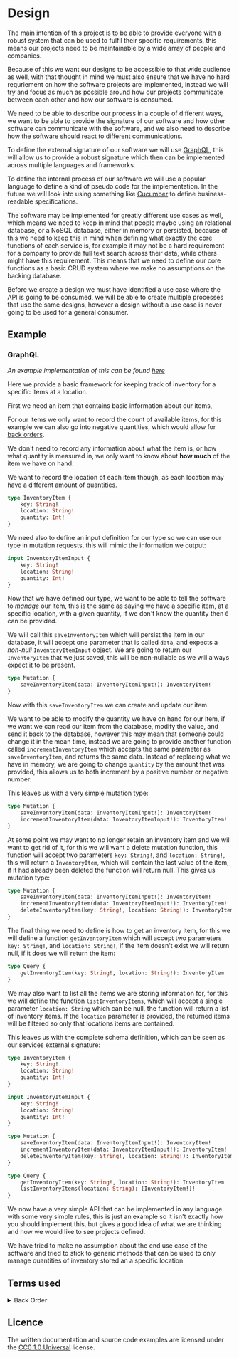 # Design 

The main intention of this project is to be able to provide everyone with a robust system that can be used to fulfil their specific requirements, this means our projects need to be maintainable by a wide array of people and companies. 

Because of this we want our designs to be accessible to that wide audience as well, with that thought in mind we must also ensure that we have no hard requriement on how the software projects are implemented, instead we will try and focus as much as possible around how our projects communicate between each other and how our software is consumed. 

We need to be able to describe our process in a couple of different ways, we want to be able to provide the signature of our software and how other software can communicate with the software, and we also need to describe how the software should react to different communications. 

To define the external signature of our software we will use [GraphQL](https://graphql.org/), this will allow us to provide a robust signature which then can be implemented across multiple languages and frameworks. 

To define the internal process of our software we will use a popular language to define a kind of pseudo code for the implementation. In the future we will look into using something like [Cucumber](https://cucumber.io/) to define business-readable specifications. 

The software may be implemented for greatly different use cases as well, which means we need to keep in mind that people maybe using an relational database, or a NoSQL database, either in memory or persisted, because of this we need to keep this in mind when defining what exactly the core functions of each service is, for example it may not be a hard requirement for a company to provide full text search across their data, while others might have this requirement. This means that we need to define our core functions as a basic CRUD system where we make no assumptions on the backing database.

Before we create a design we must have identified a use case where the API is going to be consumed, we will be able to create multiple processes that use the same designs, however a design without a use case is never going to be used for a general consumer. 

## Example

### GraphQL

_An example implementation of this can be found [here](https://github.com/open-logistics/simple-graphql-example-nodejs)_

Here we provide a basic framework for keeping track of inventory for a specific items at a location.

First we need an item that contains basic information about our items,

For our items we only want to record the count of available items, for this example we can also go into negative quantities, which would allow for [back orders](#Terms-used). 

We don't need to record any information about what the item is, or how what quantity is measured in, we only want to know about **how much** of the item we have on hand. 

We want to record the location of each item though, as each location may have a different amount of quantities.

```graphql
type InventoryItem {
	key: String!
	location: String!
	quantity: Int!
}
```

We need also to define an input definition for our type so we can use our type in mutation requests, this will mimic the information we output:

```graphql
input InventoryItemInput {
	key: String!
	location: String!
	quantity: Int!
}
```

Now that we have defined our type, we want to be able to tell the software to _manage_ our item, this is the same as saying we have a specific item, at a specific location, with a given quantity, if we don't know the quantity then `0` can be provided.

We will call this `saveInventoryItem` which will persist the item in our database, it will accept one parameter that is called `data`, and expects a _non-null_ `InventoryItemInput` object. We are going to return our `InventoryItem` that we just saved, this will be non-nullable as we will always expect it to be present. 

```graphql
type Mutation {
	saveInventoryItem(data: InventoryItemInput!): InventoryItem!
}
```

Now with this `saveInventoryItem` we can create and update our item. 

We want to be able to modify the quantity we have on hand for our item, if we want we can read our item from the database, modify the value, and send it back to the database, however this may mean that someone could change it in the mean time, instead we are going to provide another function called `incrementInventoryItem` which accepts the same parameter as `saveInventoryItem`, and returns the same data. Instead of replacing what we have in memory, we are going to change `quantity` by the amount that was provided, this allows us to both increment by a positive number or negative number. 

This leaves us with a very simple mutation type:

```graphql
type Mutation {
	saveInventoryItem(data: InventoryItemInput!): InventoryItem!
	incrementInventoryItem(data: InventoryItemInput!): InventoryItem!
}
```

At some point we may want to no longer retain an inventory item and we will want to get rid of it, for this we will want a delete mutation function, this function will accept two parameters `key: String!`, and `location: String!`, this will return a `InventoryItem`, which will contain the last value of the item, if it had already been deleted the function will return null. This gives us mutation type:

```graphql
type Mutation {
	saveInventoryItem(data: InventoryItemInput!): InventoryItem!
	incrementInventoryItem(data: InventoryItemInput!): InventoryItem!
	deleteInventoryItem(key: String!, location: String!): InventoryItem
}
```

The final thing we need to define is how to get an inventory item, for this we will define a function `getInventoryItem` which will accept two parameters `key: String!`, and `location: String!`, if the item doesn't exist we will return null, if it does we will return the item:

```graphql
type Query {
	getInventoryItem(key: String!, location: String!): InventoryItem
}
```

We may also want to list all the items we are storing information for, for this we will define the function `listInventoryItems`, which will accept a single parameter `location: String` which can be null, the function will return a list of inventory items. If the `location` parameter is provided, the returned items will be filtered so only that locations items are contained.

This leaves us with the complete schema definition, which can be seen as our services external signature:

```graphql
type InventoryItem {
	key: String!
	location: String!
	quantity: Int!
}

input InventoryItemInput {
	key: String!
	location: String!
	quantity: Int!
}

type Mutation {
	saveInventoryItem(data: InventoryItemInput!): InventoryItem!
	incrementInventoryItem(data: InventoryItemInput!): InventoryItem!
	deleteInventoryItem(key: String!, location: String!): InventoryItem
}

type Query {
	getInventoryItem(key: String!, location: String!): InventoryItem
	listInventoryItems(location: String): [InventoryItem!]!
}
```

We now have a very simple API that can be implemented in any language with some very simple rules, this is just an example so it isn't exactly how you should implement this, but gives a good idea of what we are thinking and how we would like to see projects defined.

We have tried to make no assumption about the end use case of the software and tried to stick to generic methods that can be used to only manage quantities of inventory stored an a specific location. 

## Terms used

<details>
  <summary>Back Order</summary>
  Place an order for (a product) that is temporarily out of stock.
</details>

## Licence

The written documentation and source code examples are licensed under the [CC0 1.0 Universal](https://creativecommons.org/publicdomain/zero/1.0/) license.